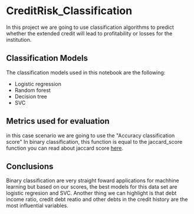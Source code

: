 # CreditRisk_Classification
In this project we are going to use classification algorithms to predict whether the extended credit will lead to profitability or losses for the institution.

## Classification Models
The classification models used in this notebook are the following:
- Logistic regression
- Random forest
- Decision tree
- SVC
## Metrics used for evaluation
in this case scenario we are going to use  the "Accuracy classification score" In binary classification, this function is equal to the jaccard_score function you can read about jaccard score  [here](https://scikit-learn.org/stable/modules/generated/sklearn.metrics.jaccard_score.html).

## Conclusions
Binary classification are very straight foward applications for machhine learning but based on our scores, the best models for this data set are logistic regresion and SVC.
Another thing we can highlight is that debt income ratio, credit debt reatio and other debts in the credit history are the most influential variables.
